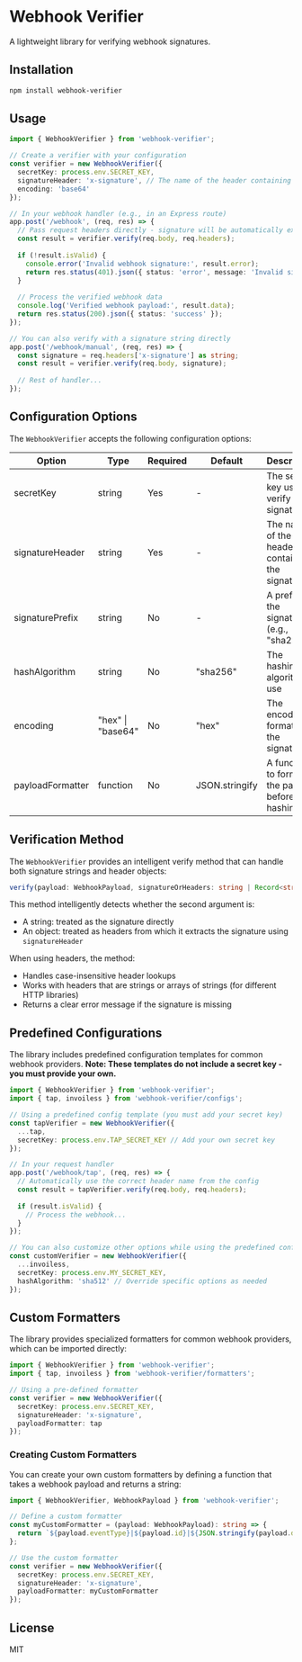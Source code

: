 # Webhook Verifier

A lightweight library for verifying webhook signatures.

## Installation

```bash
npm install webhook-verifier
```

## Usage

```typescript
import { WebhookVerifier } from 'webhook-verifier';

// Create a verifier with your configuration
const verifier = new WebhookVerifier({
  secretKey: process.env.SECRET_KEY,
  signatureHeader: 'x-signature', // The name of the header containing the signature
  encoding: 'base64'
});

// In your webhook handler (e.g., in an Express route)
app.post('/webhook', (req, res) => {
  // Pass request headers directly - signature will be automatically extracted
  const result = verifier.verify(req.body, req.headers);
  
  if (!result.isValid) {
    console.error('Invalid webhook signature:', result.error);
    return res.status(401).json({ status: 'error', message: 'Invalid signature' });
  }
  
  // Process the verified webhook data
  console.log('Verified webhook payload:', result.data);
  return res.status(200).json({ status: 'success' });
});

// You can also verify with a signature string directly
app.post('/webhook/manual', (req, res) => {
  const signature = req.headers['x-signature'] as string;
  const result = verifier.verify(req.body, signature);
  
  // Rest of handler...
});
```

## Configuration Options

The `WebhookVerifier` accepts the following configuration options:

| Option | Type | Required | Default | Description |
|--------|------|----------|---------|-------------|
| secretKey | string | Yes | - | The secret key used to verify the signature |
| signatureHeader | string | Yes | - | The name of the header that contains the signature |
| signaturePrefix | string | No | - | A prefix for the signature (e.g., "sha256=") |
| hashAlgorithm | string | No | "sha256" | The hashing algorithm to use |
| encoding | "hex" \| "base64" | No | "hex" | The encoding format for the signature |
| payloadFormatter | function | No | JSON.stringify | A function to format the payload before hashing |

## Verification Method

The `WebhookVerifier` provides an intelligent verify method that can handle both signature strings and header objects:

```typescript
verify(payload: WebhookPayload, signatureOrHeaders: string | Record<string, any>): VerificationResult
```

This method intelligently detects whether the second argument is:
- A string: treated as the signature directly
- An object: treated as headers from which it extracts the signature using `signatureHeader`

When using headers, the method:
- Handles case-insensitive header lookups
- Works with headers that are strings or arrays of strings (for different HTTP libraries)
- Returns a clear error message if the signature is missing

## Predefined Configurations

The library includes predefined configuration templates for common webhook providers. 
**Note: These templates do not include a secret key - you must provide your own.**

```typescript
import { WebhookVerifier } from 'webhook-verifier';
import { tap, invoiless } from 'webhook-verifier/configs';

// Using a predefined config template (you must add your secret key)
const tapVerifier = new WebhookVerifier({
  ...tap,
  secretKey: process.env.TAP_SECRET_KEY // Add your own secret key
});

// In your request handler
app.post('/webhook/tap', (req, res) => {
  // Automatically use the correct header name from the config
  const result = tapVerifier.verify(req.body, req.headers);
  
  if (result.isValid) {
    // Process the webhook...
  }
});

// You can also customize other options while using the predefined config
const customVerifier = new WebhookVerifier({
  ...invoiless,
  secretKey: process.env.MY_SECRET_KEY,
  hashAlgorithm: 'sha512' // Override specific options as needed
});
```

## Custom Formatters

The library provides specialized formatters for common webhook providers, which can be imported directly:

```typescript
import { WebhookVerifier } from 'webhook-verifier';
import { tap, invoiless } from 'webhook-verifier/formatters';

// Using a pre-defined formatter
const verifier = new WebhookVerifier({
  secretKey: process.env.SECRET_KEY,
  signatureHeader: 'x-signature',
  payloadFormatter: tap
});
```

### Creating Custom Formatters

You can create your own custom formatters by defining a function that takes a webhook payload and returns a string:

```typescript
import { WebhookVerifier, WebhookPayload } from 'webhook-verifier';

// Define a custom formatter
const myCustomFormatter = (payload: WebhookPayload): string => {
  return `${payload.eventType}|${payload.id}|${JSON.stringify(payload.data)}`;
};

// Use the custom formatter
const verifier = new WebhookVerifier({
  secretKey: process.env.SECRET_KEY,
  signatureHeader: 'x-signature',
  payloadFormatter: myCustomFormatter
});
```

## License

MIT 